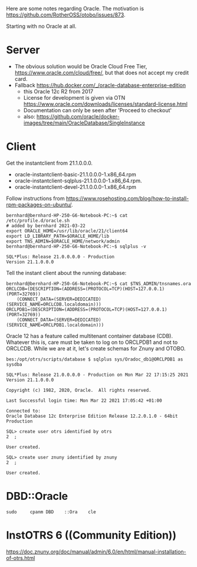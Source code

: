 Here are some notes regarding Oracle. The motivation is https://github.com/RotherOSS/otobo/issues/873.

Starting with no Oracle at all.

# Server

- The obvious solution would be Oracle Cloud Free Tier, https://www.oracle.com/cloud/free/, but that does not accept my credit card.
- Fallback https://hub.docker.com/_/oracle-database-enterprise-edition 
  - this Oracle 12c R2 from 2017
  - License for development is given via OTN https://www.oracle.com/downloads/licenses/standard-license.html
  - Documentation can only be seen after 'Proceed to checkout'
  - also: https://github.com/oracle/docker-images/tree/main/OracleDatabase/SingleInstance

# Client

Get the instantclient from 21.1.0.0.0. 
- oracle-instantclient-basic-21.1.0.0.0-1.x86_64.rpm
- oracle-instantclient-sqlplus-21.1.0.0.0-1.x86_64.rpm.
- oracle-instantclient-devel-21.1.0.0.0-1.x86_64.rpm

Follow instructions from https://www.rosehosting.com/blog/how-to-install-rpm-packages-on-ubuntu/.

    bernhard@bernhard-HP-250-G6-Notebook-PC:~$ cat /etc/profile.d/oracle.sh 
    # added by bernhard 2021-03-22
    export ORACLE_HOME=/usr/lib/oracle/21/client64
    export LD_LIBRARY_PATH=$ORACLE_HOME/lib
    export TNS_ADMIN=$ORACLE_HOME/network/admin
    bernhard@bernhard-HP-250-G6-Notebook-PC:~$ sqlplus -v

    SQL*Plus: Release 21.0.0.0.0 - Production
    Version 21.1.0.0.0
    
Tell the instant client about the running database:

    bernhard@bernhard-HP-250-G6-Notebook-PC:~$ cat $TNS_ADMIN/tnsnames.ora
    ORCLCDB=(DESCRIPTION=(ADDRESS=(PROTOCOL=TCP)(HOST=127.0.0.1)(PORT=32769))
        (CONNECT_DATA=(SERVER=DEDICATED)(SERVICE_NAME=ORCLCDB.localdomain)))
    ORCLPDB1=(DESCRIPTION=(ADDRESS=(PROTOCOL=TCP)(HOST=127.0.0.1)(PORT=32769))
        (CONNECT_DATA=(SERVER=DEDICATED)(SERVICE_NAME=ORCLPDB1.localdomain)))
        
Oracle 12 has a feature called multitenant container database (CDB). Whatever this is,
care must be taken to log on to ORCLPDB1 and not to ORCLCDB. While we are at it,
let's create schemas for Znuny and OTOBO.

    bes:/opt/otrs/scripts/database $ sqlplus sys/Oradoc_db1@ORCLPDB1 as sysdba

    SQL*Plus: Release 21.0.0.0.0 - Production on Mon Mar 22 17:15:25 2021
    Version 21.1.0.0.0

    Copyright (c) 1982, 2020, Oracle.  All rights reserved.

    Last Successful login time: Mon Mar 22 2021 17:05:42 +01:00

    Connected to:
    Oracle Database 12c Enterprise Edition Release 12.2.0.1.0 - 64bit Production

    SQL> create user otrs identified by otrs
    2  ;

    User created.

    SQL> create user znuny identified by znuny   
    2  ;

    User created.


# DBD::Oracle

    sudo     cpanm DBD    ::Ora    cle

# InstOTRS 6 ((Community Edition))

https://doc.znuny.org/doc/manual/admin/6.0/en/html/manual-installation-of-otrs.html
